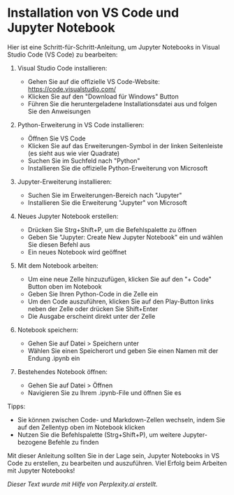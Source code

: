 # Installation von VS Code und Jupyter Notebook

Hier ist eine Schritt-für-Schritt-Anleitung, um Jupyter Notebooks in Visual Studio Code (VS Code) zu bearbeiten:

1. Visual Studio Code installieren:
   - Gehen Sie auf die offizielle VS Code-Website: https://code.visualstudio.com/
   - Klicken Sie auf den "Download für Windows" Button
   - Führen Sie die heruntergeladene Installationsdatei aus und folgen Sie den Anweisungen

2. Python-Erweiterung in VS Code installieren:
   - Öffnen Sie VS Code
   - Klicken Sie auf das Erweiterungen-Symbol in der linken Seitenleiste (es sieht aus wie vier Quadrate)
   - Suchen Sie im Suchfeld nach "Python"
   - Installieren Sie die offizielle Python-Erweiterung von Microsoft

3. Jupyter-Erweiterung installieren:
   - Suchen Sie im Erweiterungen-Bereich nach "Jupyter"
   - Installieren Sie die Erweiterung "Jupyter" von Microsoft

4. Neues Jupyter Notebook erstellen:
   - Drücken Sie Strg+Shift+P, um die Befehlspalette zu öffnen
   - Geben Sie "Jupyter: Create New Jupyter Notebook" ein und wählen Sie diesen Befehl aus
   - Ein neues Notebook wird geöffnet

5. Mit dem Notebook arbeiten:
   - Um eine neue Zelle hinzuzufügen, klicken Sie auf den "+ Code" Button oben im Notebook
   - Geben Sie Ihren Python-Code in die Zelle ein
   - Um den Code auszuführen, klicken Sie auf den Play-Button links neben der Zelle oder drücken Sie Shift+Enter
   - Die Ausgabe erscheint direkt unter der Zelle

6. Notebook speichern:
   - Gehen Sie auf Datei > Speichern unter
   - Wählen Sie einen Speicherort und geben Sie einen Namen mit der Endung .ipynb ein

7. Bestehendes Notebook öffnen:
   - Gehen Sie auf Datei > Öffnen
   - Navigieren Sie zu Ihrem .ipynb-File und öffnen Sie es

Tipps:
- Sie können zwischen Code- und Markdown-Zellen wechseln, indem Sie auf den Zellentyp oben im Notebook klicken
- Nutzen Sie die Befehlspalette (Strg+Shift+P), um weitere Jupyter-bezogene Befehle zu finden

Mit dieser Anleitung sollten Sie in der Lage sein, Jupyter Notebooks in VS Code zu erstellen, zu bearbeiten und auszuführen. Viel Erfolg beim Arbeiten mit Jupyter Notebooks!

*Dieser Text wurde mit Hilfe von Perplexity.ai erstellt.*